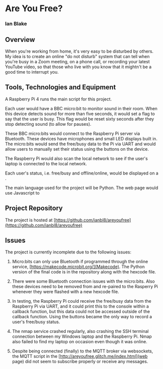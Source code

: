 # Are You Free?

### Ian Blake

## Overview

When you're working from home, it's very easy to be disturbed by others. My idea is to create an online "do not disturb" system that can tell when you're busy in a Zoom meeting, on a phone call, or recording your latest YouTube video, so that those who live with you know that it mightn't be a good time to interrupt you.

## Tools, Technologies and Equipment

A Raspberry Pi 4 runs the main script for this project.

Each user would have a BBC micro:bit to monitor sound in their room. When this device detects sound for more than five seconds, it would set a flag to say that the user is busy. This flag would be reset sixty seconds after they stop detecting sound (to allow for pauses).

These BBC micro:bits would connect to the Raspberry Pi server via Bluetooth. These devices have microphones and small LED displays built in. The micro:bits would send the free/busy data to the Pi via UART and would allow users to manually set their status using the buttons on the device.

The Raspberry Pi would also scan the local network to see if the user's laptop is connected to the local network.

Each user's status, i.e. free/busy and offline/online, would be displayed on a .

The main language used for the project will be Python. The web page would use Javascript to 

## Project Repository

The project is hosted at [https://github.com/ianbl8/areyoufree](https://github.com/ianbl8/areyoufree)

## Issues

The project is currently incomplete due to the following issues:

1. Micro:bits can only use Bluetooth if programmed through the online service, [https://makecode.microbit.org/](Makecode). The Python version of the final code is in the repository along with the hexcode file.

2. There were some Bluetooth connection issues with the micro:bits. Also these devices need to be removed from and re-paired to the Rasperry Pi whenever they were flashed with a new hexcode file.

3. In testing, the Raspberry Pi could receive the free/busy data from the Raspberry Pi via UART, and it could print this to the console within a callback function, but this data could not be accessed outside of the callback function. Using the buttons became the only way to record a user's free/busy status.

4. The nmap service crashed regularly, also crashing the SSH terminal connection between my Windows laptop and the Raspberry Pi. Nmap also failed to find my laptop on occasion even though it was online.

5. Despite being connected (finally) to the MQTT broker via websockets, the MQTT script in the [http://areyoufree.glitch.me/index.html](web page) did not seem to subscribe properly or receive any messages. 